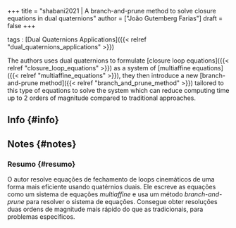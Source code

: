 +++
title = "shabani2021 | A branch-and-prune method to solve closure equations in dual quaternions"
author = ["João Gutemberg Farias"]
draft = false
+++

tags
: [Dual Quaternions Applications]({{< relref "dual_quaternions_applications" >}})

The authors uses dual quaternions to formulate [closure loop equations]({{< relref "closure_loop_equations" >}}) as a system of [multiaffine equations]({{< relref "multiaffine_equations" >}}), they then introduce a new [branch-and-prune method]({{< relref "branch_and_prune_method" >}}) tailored to this type of equations to solve the system which can reduce computing time up to 2 orders of magnitude compared to traditional approaches.


## Info {#info}


## Notes {#notes}


### Resumo {#resumo}

O autor resolve equações de fechamento de loops cinemáticos de uma forma mais eficiente usando quatérnios duais. Ele escreve as equações como um sistema de equações _multiaffine_ e usa um método _branch-and-prune_ para resolver o sistema de equações. Consegue obter resoluções duas ordens de magnitude mais rápido do que as tradicionais, para problemas específicos.

